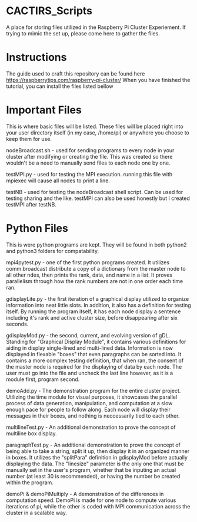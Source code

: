 # CACTIRS_Scripts
A place for storing files utilized in the Raspberry Pi Cluster Experiement. If trying to mimic the set up, please come here to gather the files.

# Instructions
The guide used to craft this repository can be found here https://raspberrytips.com/raspberry-pi-cluster/
When you have finished the tutorial, you can install the files listed bellow

# Important Files
This is where basic files will be listed. These files will be placed right into your user directory itself (in my case, /home/pi) or anywhere you choose to keep them for use. 

nodeBroadcast.sh - used for sending programs to every node in your cluster after modifying or creating the file. This was created so there wouldn't be a need to manually send files to each node one by one. 

testMPI.py - used for testing the MPI execution. running this file with mpiexec will cause all nodes to print a line. 

testNB - used for testing the nodeBroadcast shell script. Can be used for testing sharing and the like. testMPI can also be used honestly but I created testMPI after testNB.

# Python Files

This is were python programs are kept. They will be found in both python2 and python3 folders for compatability. 

mpi4pytest.py - one of the first python programs created. It utilizes comm.broadcast distribute a copy of a dictionary from the master node to all other ndes, then prints the rank, data, and name in a list. It proves parallelism through how the rank numbers are not in one order each time ran.

gdisplayLite.py - the first iteration of a graphical display utilized to organize information into neat little slots. In addition, it also has a definition for testing itself. By running the program itself, it has each node display a sentence including it's rank and active cluster size, before disappearing after six seconds. 

gdisplayMod.py - the second, current, and evolving version of gDL. Standing for "Graphical Display Module", it contains various definitions for aiding in display single-lined and multi-lined data. Information is now displayed in flexable "boxes" that even paragraphs can be sorted into. It contains a more complex testing definition, that when ran, the consent of the master node is required for the displaying of data by each node. The user must go into the file and uncheck the last line however, as it is a module first, program second. 

demoAdd.py - The demonstration program for the entire cluster project. Utilizing the time module for visual purposes, it showcases the parallel process of data generation, manipulation, and computation at a slow enough pace for people to follow along. Each node will display their messages in their boxes, and nothing is neccessarily tied to each other.

multilineTest.py - An additional demonstration to prove the concept of multiline box display. 

paragraphTest.py - An additional demonstration to prove the concept of being able to take a string, split it up, then display it in an organized manner in boxes. It utilizes the "splitPara" definition in gdisplayMod before actually displaying the data. The "linesize" parameter is the only one that must be manually set in the user's program, whether that be inputing an actual number (at least 30 is recommended), or having the number be created within the program.

demoPi & demoPiMultiply - A demonstration of the differences in computation speed. DemoPi is made for one node to compute various iterations of pi, while the other is coded with MPI communication across the cluster in a scalable way.

